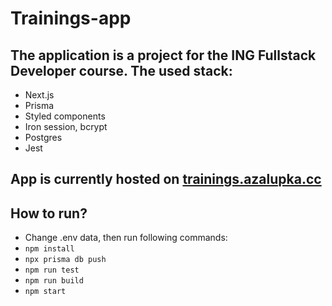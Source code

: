 # Trainings-app

## The application is a project for the ING Fullstack Developer course. The used stack:

- Next.js
- Prisma
- Styled components
- Iron session, bcrypt
- Postgres
- Jest

## App is currently hosted on [trainings.azalupka.cc](https://trainings.azalupka.cc)

## How to run?

- Change .env data, then run following commands:
- `npm install`
- `npx prisma db push`
- `npm run test`
- `npm run build`
- `npm start`

